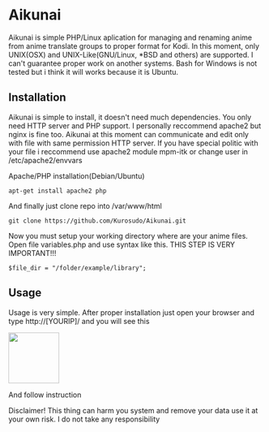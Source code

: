 # Aikunai

Aikunai is simple PHP/Linux aplication for managing and renaming anime from anime translate groups to proper format for Kodi.
In this moment, only UNIX(OSX) and UNIX-Like(GNU/Linux, *BSD and others) are supported. I can't guarantee proper work on another systems.
Bash for Windows is not tested but i think it will works because it is Ubuntu. 

Installation
-----

Aikunai is simple to install, it doesn't need much dependencies. You only need HTTP server and PHP support. I personally reccommend apache2 but nginx is fine too.
Aikunai at this moment can communicate and edit only with file with same permission HTTP server. If you have special politic with your file i reccommend use apache2 module mpm-itk or change user in /etc/apache2/envvars

Apache/PHP installation(Debian/Ubuntu)

```
apt-get install apache2 php
```

And finally just clone repo into /var/www/html

```
git clone https://github.com/Kurosudo/Aikunai.git
```


Now you must setup your working directory where are your anime files. Open file variables.php and use syntax like this. 
THIS STEP IS VERY IMPORTANT!!!

```
$file_dir = "/folder/example/library";
```


Usage
-----

Usage is very simple. After proper installation just open your browser and type http://[YOURIP]/ and you will see this

<img src="https://i.imgur.com/JbbrcLi.png" width="100">

And follow instruction

Disclaimer!
This thing can harm you system and remove your data use it at your own risk. 
I do not take any responsibility
